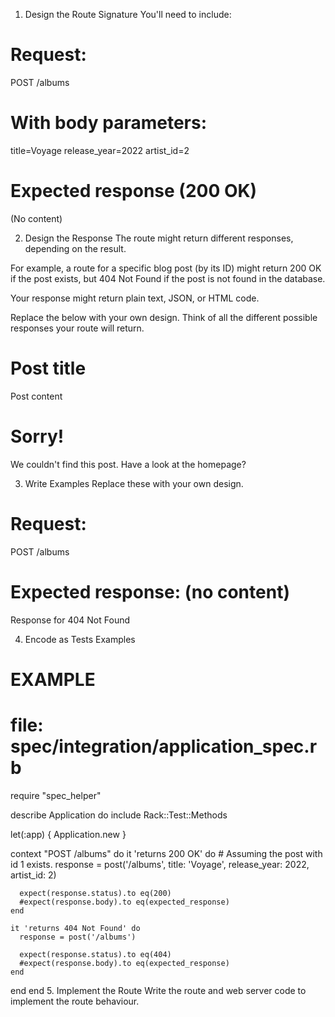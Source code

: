 1. Design the Route Signature
You'll need to include:

# Request:
POST /albums

# With body parameters:
title=Voyage
release_year=2022
artist_id=2

# Expected response (200 OK)
(No content)

2. Design the Response
The route might return different responses, depending on the result.

For example, a route for a specific blog post (by its ID) might return 200 OK if the post exists, but 404 Not Found if the post is not found in the database.

Your response might return plain text, JSON, or HTML code.

Replace the below with your own design. Think of all the different possible responses your route will return.

<!-- EXAMPLE -->
<!-- Response when the post is found: 200 OK -->

<html>
  <head></head>
  <body>
    <h1>Post title</h1>
    <div>Post content</div>
  </body>
</html>
<!-- EXAMPLE -->
<!-- Response when the post is not found: 404 Not Found -->

<html>
  <head></head>
  <body>
    <h1>Sorry!</h1>
    <div>We couldn't find this post. Have a look at the homepage?</div>
  </body>
</html>

3. Write Examples
Replace these with your own design.

# Request:

POST /albums

# Expected response: (no content)

Response for 404 Not Found

4. Encode as Tests Examples
# EXAMPLE
# file: spec/integration/application_spec.rb

require "spec_helper"

describe Application do
  include Rack::Test::Methods

  let(:app) { Application.new }

  context "POST /albums" do
    it 'returns 200 OK' do
      # Assuming the post with id 1 exists.
      response = post('/albums', title: 'Voyage', release_year: 2022, artist_id: 2)

      expect(response.status).to eq(200)
      #expect(response.body).to eq(expected_response)
    end

    it 'returns 404 Not Found' do
      response = post('/albums')

      expect(response.status).to eq(404)
      #expect(response.body).to eq(expected_response)
    end
  end
end
5. Implement the Route
Write the route and web server code to implement the route behaviour.

